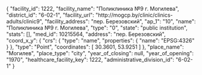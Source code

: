 {
    "facility_id": 1222,
    "facility_name": "Поликлиника №9 г. Могилева",
    "district_id": "6-02-1",
    "facility_url": "http:\/\/mogcp.by\/clinic\/clinics-adults\/clinic9",
    "facility_address": "пер. Березовский",
    "ap_1": "10",
    "name": "Поликлиника №9 г. Могилева",
    "type": "0",
    "state": "public institution",
    "stats": [],
    "med_id": 10215564,
    "address": "пер. Березовский",
    "coord_x_y": {
        "crs": {
            "type": "name",
            "properties": {
                "name": "EPSG:4326"
            }
        },
        "type": "Point",
        "coordinates": [
            30.3601,
            53.9251
        ]
    },
    "place_name": "Могилев",
    "place_type": "city",
    "year_of_closing": null,
    "year_of_opening": "1970",
    "healthcare_facility_key": 1222,
    "administrative_division_id": "6-02-1"
}